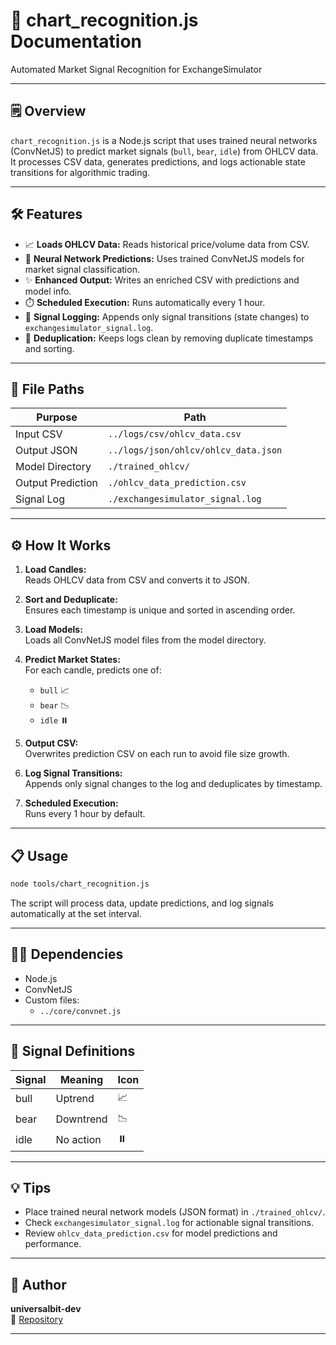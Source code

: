 # 🤖 chart_recognition.js Documentation

Automated Market Signal Recognition for ExchangeSimulator

---

## 🗒️ Overview

`chart_recognition.js` is a Node.js script that uses trained neural networks (ConvNetJS) to predict market signals (`bull`, `bear`, `idle`) from OHLCV data. It processes CSV data, generates predictions, and logs actionable state transitions for algorithmic trading.

---

## 🛠️ Features

- 📈 **Loads OHLCV Data:** Reads historical price/volume data from CSV.
- 🧠 **Neural Network Predictions:** Uses trained ConvNetJS models for market signal classification.
- ✨ **Enhanced Output:** Writes an enriched CSV with predictions and model info.
- ⏱️ **Scheduled Execution:** Runs automatically every 1 hour.
- 📝 **Signal Logging:** Appends only signal transitions (state changes) to `exchangesimulator_signal.log`.
- 🧹 **Deduplication:** Keeps logs clean by removing duplicate timestamps and sorting.

---

## 📂 File Paths

| Purpose             | Path                                               |
|---------------------|----------------------------------------------------|
| Input CSV           | `../logs/csv/ohlcv_data.csv`                       |
| Output JSON         | `../logs/json/ohlcv/ohlcv_data.json`               |
| Model Directory     | `./trained_ohlcv/`                                 |
| Output Prediction   | `./ohlcv_data_prediction.csv`                      |
| Signal Log          | `./exchangesimulator_signal.log`                   |

---

## ⚙️ How It Works

1. **Load Candles:**  
   Reads OHLCV data from CSV and converts it to JSON.

2. **Sort and Deduplicate:**  
   Ensures each timestamp is unique and sorted in ascending order.

3. **Load Models:**  
   Loads all ConvNetJS model files from the model directory.

4. **Predict Market States:**  
   For each candle, predicts one of:
   - `bull` 📈
   - `bear` 📉
   - `idle` ⏸️

5. **Output CSV:**  
   Overwrites prediction CSV on each run to avoid file size growth.

6. **Log Signal Transitions:**  
   Appends only signal changes to the log and deduplicates by timestamp.

7. **Scheduled Execution:**  
   Runs every 1 hour by default.

---

## 📋 Usage

```bash
node tools/chart_recognition.js
```

The script will process data, update predictions, and log signals automatically at the set interval.

---

## 🧑‍💻 Dependencies

- Node.js
- ConvNetJS
- Custom files:
  - `../core/convnet.js`

---

## 🔔 Signal Definitions

| Signal | Meaning      | Icon  |
|--------|--------------|-------|
| bull   | Uptrend      | 📈    |
| bear   | Downtrend    | 📉    |
| idle   | No action    | ⏸️    |

---

## 💡 Tips

- Place trained neural network models (JSON format) in `./trained_ohlcv/`.
- Check `exchangesimulator_signal.log` for actionable signal transitions.
- Review `ohlcv_data_prediction.csv` for model predictions and performance.

---

## 👤 Author

**universalbit-dev**  
🔗 [Repository](https://github.com/universalbit-dev/gekko-m4-globular-cluster)

---
